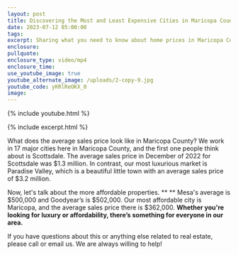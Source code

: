 ```yaml
---
layout: post
title: Discovering the Most and Least Expensive Cities in Maricopa County?
date: 2023-07-12 05:00:00
tags:
excerpt: Sharing what you need to know about home prices in Maricopa County.
enclosure:
pullquote:
enclosure_type: video/mp4
enclosure_time:
use_youtube_image: true
youtube_alternate_image: /uploads/2-copy-9.jpg
youtube_code: yKRlReOKX_0
image:
---
```

{% include youtube.html %}

{% include excerpt.html %}

What does the average sales price look like in Maricopa County? We work in 17 major cities here in Maricopa County, and the first one people think about is Scottsdale. The average sales price in December of 2022 for Scottsdale was $1.3 million. In contrast, our most luxurious market is Paradise Valley, which is a beautiful little town with an average sales price of $3.2 million.

Now, let's talk about the more affordable properties. ** ** Mesa's average is $500,000 and Goodyear’s is $502,000. Our most affordable city is Maricopa, and the average sales price there is $362,000. **Whether you're looking for luxury or affordability, there’s something for everyone in our area.&nbsp;**

If you have questions about this or anything else related to real estate, please call or email us. We are always willing to help!
